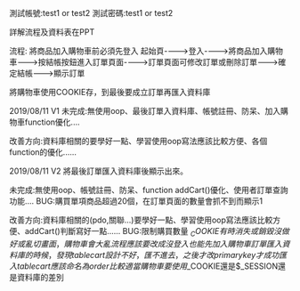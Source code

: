 測試帳號:test1 or test2
測試密碼:test1 or test2

詳解流程及資料表在PPT

流程:
將商品加入購物車前必須先登入
起始頁---->登入---->將商品加入購物車--->按結帳按鈕進入訂單頁面---->訂單頁面可修改訂單或刪除訂單--->確定結帳--->顯示訂單

將購物車使用COOKIE存，到最後要成立訂單再匯入資料庫


2019/08/11 V1
未完成:無使用oop、最後訂單入資料庫、帳號註冊、防呆、加入購物車function優化....

改善方向:資料庫相關的要學好一點、學習使用oop寫法應該比較方便、各個function的優化......

2019/08/11 V2
將最後訂單匯入資料庫後顯示出來。

未完成:無使用oop、帳號註冊、防呆、function addCart()優化、使用者訂單查詢功能....
BUG:購買單項商品超過20個，在訂單頁面的數量會抓不到而顯示1

改善方向:資料庫相關的(pdo,關聯...)要學好一點、學習使用oop寫法應該比較方便、addCart()判斷寫好一點......
BUG:限制購買數量
$_COOKIE有時消失或銷毀沒做好或亂切畫面，購物車會大亂 
流程應該要改成沒登入也能先加入購物車
訂單匯入資料庫的時候，發現table cart設計不好，匯不進去，之後才改primary key才成功匯入
table cart應該命名為order比較適當
購物車要使用$_COOKIE還是$_SESSION還是資料庫的差別








        